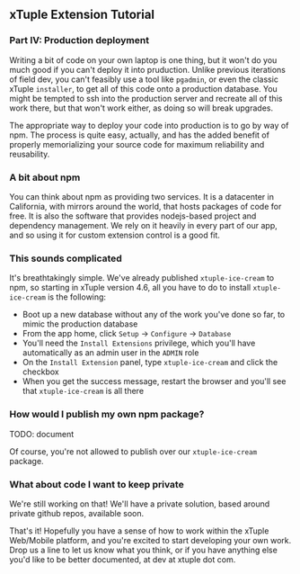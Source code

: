 ## xTuple Extension Tutorial
### Part IV: Production deployment

Writing a bit of code on your own laptop is one thing, but it won't do you much good if you can't deploy it into pruduction. Unlike previous iterations of field dev, you can't feasibly use a tool like `pgadmin`, or even the classic xTuple `installer`, to get all of this code onto a production database. You might be tempted to ssh into the production server and recreate all of this work there, but that won't work either, as doing so will break upgrades.

The appropriate way to deploy your code into production is to go by way of npm. The process is quite easy, actually, and has the added benefit of properly memorializing your source code for maximum reliability and reusability.

### A bit about npm

You can think about npm as providing two services. It is a datacenter in California, with mirrors around the world, that hosts packages of code for free. It is also the software that provides nodejs-based project and dependency management. We rely on it heavily in every part of our app, and so using it for custom extension control is a good fit.

### This sounds complicated

It's breathtakingly simple. We've already published `xtuple-ice-cream` to npm, so starting in xTuple version 4.6, all you have to do to install `xtuple-ice-cream` is the following:

- Boot up a new database without any of the work you've done so far, to mimic the production database
- From the app home, click `Setup` -> `Configure` -> `Database`
- You'll need the `Install Extensions` privilege, which you'll have automatically as an admin user in the `ADMIN` role
- On the `Install Extension` panel, type `xtuple-ice-cream` and click the checkbox
- When you get the success message, restart the browser and you'll see that `xtuple-ice-cream` is all there

### How would I publish my own npm package?

TODO: document

Of course, you're not allowed to publish over our `xtuple-ice-cream` package. 

### What about code I want to keep private

We're still working on that! We'll have a private solution, based around private github repos, available soon.

That's it! Hopefully you have a sense of how to work within the xTuple Web/Mobile platform, and you're excited to start developing your own work. Drop us a line to let us know what you think, or if you have anything else you'd like to be better documented, at dev at xtuple dot com.
